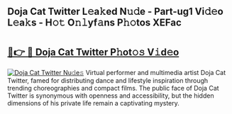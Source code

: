 ## Doja Cat Twitter L𝚎a𝚔ed N𝚞𝚍e - Part-ug1 Vi𝚍𝚎o L𝚎a𝚔s - H𝚘𝚝 O𝚗𝚕yf𝚊ns P𝚑𝚘tos XEFac

# <h2><a href="http://kfdnzxi.oniu.top/?m=Doja+Cat+Twitter">🔗👉 🔴 Doja Cat Twitter P𝚑ot𝚘𝚜 V𝚒d𝚎o</a></h2>

[![Doja Cat Twitter Nu𝚍e𝚜](https://i.imgur.com/0qMVB7G.gif)](http://kfdnzxi.oniu.top/?m=Doja+Cat+Twitter)
Virtual performer and multimedia artist Doja Cat Twitter, famed for distributing dance and lifestyle inspiration through trending choreographies and compact films. The public face of Doja Cat Twitter is synonymous with openness and accessibility, but the hidden dimensions of his private life remain a captivating mystery.  
